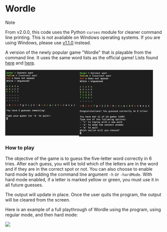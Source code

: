 # Wordle
> [!NOTE]
> From v2.0.0, this code uses the Python `curses` module for cleaner 
> command line printing. This is not available on Windows operating 
> systems. If you are using Windows, please use [v1.1.0][v1.1.0 release] instead.

A version of the newly popular game "Wordle" that is playable 
from the command line. It uses the same word lists as the 
official game! Lists found [here][allowed guesses] and 
[here][answers list].

<img src="/Images/sample_game_in_play.png" alt = "during the game" width="47%" align = "left">
<img src="/Images/sample_game_over.png" alt = "end of the game" width="47%">  

### How to play  
The objective of the game is to guess the five-letter word 
correctly in 6 tries. After each guess, you will be told 
which of the letters are in the word and if they are in the 
correct spot or not. 
You can also choose to enable hard mode by adding the command 
line argument `-h` or `-hardMode`. With hard mode enabled, 
if a letter is marked yellow or green, you must use it in all 
future guesses. 

The output will update in place. Once the user quits the 
program, the output will be cleared from the screen.

Here is an example of a full playthrough of Wordle using the
program, using regular mode, and then hard mode:

![][demo gif]

[allowed guesses]: https://gist.github.com/cfreshman/cdcdf777450c5b5301e439061d29694c
[answers list]: https://gist.github.com/cfreshman/a03ef2cba789d8cf00c08f767e0fad7b
[v1.1.0 release]: https://github.com/k-gerner/Wordle-Command-Line/releases/tag/v1.1.0
[demo gif]: https://github.com/k-gerner/gif-storage/blob/main/wordle/wordle_demo.gif
